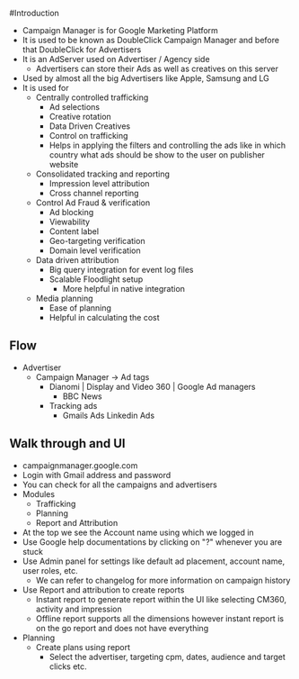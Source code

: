 #Introduction
- Campaign Manager is for Google Marketing Platform
- It is used to be known as DoubleClick Campaign Manager and before that DoubleClick for Advertisers 
- It is an AdServer used on Advertiser / Agency side 
  - Advertisers can store their Ads as well as creatives on this server
- Used by almost all the big Advertisers like Apple, Samsung and LG 
- It is used for 
  - Centrally controlled trafficking
    - Ad selections 
    - Creative rotation
    - Data Driven Creatives
    - Control on trafficking
    - Helps in applying the filters and controlling the ads like in which country what ads should be show to the user on publisher website
  - Consolidated tracking and reporting 
    - Impression level attribution
    - Cross channel reporting
  - Control Ad Fraud & verification
    - Ad blocking
    - Viewability
    - Content label
    - Geo-targeting verification
    - Domain level verification
  - Data driven attribution
    - Big query integration for event log files
    - Scalable Floodlight setup
      - More helpful in native integration
  - Media planning
    - Ease of planning
    - Helpful in calculating the cost

## Flow 
- Advertiser 
  - Campaign Manager -> Ad tags
    - Dianomi | Display and Video 360 | Google Ad managers
      - BBC News
    - Tracking ads
      - Gmails Ads  Linkedin Ads

## Walk through and UI 
- campaignmanager.google.com
- Login with Gmail address and password
- You can check for all the campaigns and advertisers 
- Modules
  - Trafficking
  - Planning
  - Report and Attribution
- At the top we see the Account name using which we logged in
- Use Google help documentations by clicking on "?" whenever you are stuck
- Use Admin panel for settings like default ad placement, account name, user roles, etc.
  - We can refer to changelog for more information on campaign history 
- Use Report and attribution to create reports 
  - Instant report to generate report within the UI like selecting CM360, activity and impression
  - Offline report supports all the dimensions however instant report is on the go report and does not have everything
- Planning
  - Create plans using report 
    - Select the advertiser, targeting cpm, dates, audience and target clicks etc.
